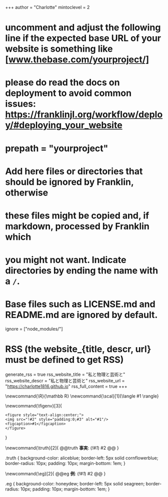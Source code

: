 <!--
Add here global page variables to use throughout your website.
-->
+++
author = "Charlotte"
mintoclevel = 2

# uncomment and adjust the following line if the expected base URL of your website is something like [www.thebase.com/yourproject/]
# please do read the docs on deployment to avoid common issues: https://franklinjl.org/workflow/deploy/#deploying_your_website
# prepath = "yourproject"

# Add here files or directories that should be ignored by Franklin, otherwise
# these files might be copied and, if markdown, processed by Franklin which
# you might not want. Indicate directories by ending the name with a `/`.
# Base files such as LICENSE.md and README.md are ignored by default.
ignore = ["node_modules/"]

# RSS (the website_{title, descr, url} must be defined to get RSS)
generate_rss = true
rss_website_title = "私と物理と芸術と"
rss_website_descr = "私と物理と芸術と"
rss_website_url   = "https://charlotte1816.github.io"
rss_full_content = true
+++

<!--
Add here global latex commands to use throughout your pages.
-->

<!--数式マクロ-->
\newcommand{\R}{\mathbb R}
\newcommand{\scal}[1]{\langle #1 \rangle}

<!--図マクロ-->
\newcommand{\figenv}[3]{
~~~
<figure style="text-align:center;">
<img src="!#2" style="padding:0;#3" alt="#1"/>
<figcaption>#1</figcaption>
</figure>
~~~
}

<!--定理環境-->

\newcommand{\truth}[2]{
  @@truth
  **事実**: (_!#1_)
  #2
  @@
}

.truth {
  background-color: aliceblue;
  border-left: 5px solid cornflowerblue;
  border-radius: 10px;
  padding: 10px;
  margin-bottom: 1em;
}

\newcommand{\eg}[2]{
  @@eg
  **例**: (_!#1_)
  #2
  @@
}

.eg {
  background-color: honeydew;
  border-left: 5px solid seagreen;
  border-radius: 10px;
  padding: 10px;
  margin-bottom: 1em;
}



